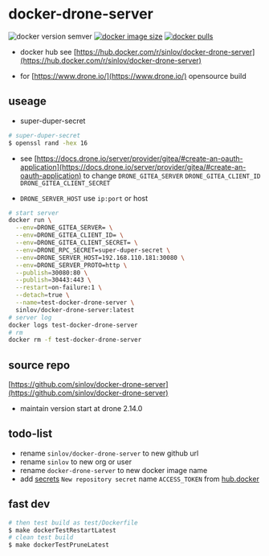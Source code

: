 # docker-drone-server

![docker version semver](https://img.shields.io/docker/v/sinlov/docker-drone-server?sort=semver)
[![docker image size](https://img.shields.io/docker/image-size/sinlov/docker-drone-server)](https://hub.docker.com/r/sinlov/docker-drone-server)
[![docker pulls](https://img.shields.io/docker/pulls/sinlov/docker-drone-server)](https://hub.docker.com/r/sinlov/docker-drone-server/tags?page=1&ordering=last_updated)

- docker hub see [https://hub.docker.com/r/sinlov/docker-drone-server](https://hub.docker.com/r/sinlov/docker-drone-server)

- for [https://www.drone.io/](https://www.drone.io/) opensource build

## useage

- super-duper-secret

```bash
# super-duper-secret
$ openssl rand -hex 16
```

- see [https://docs.drone.io/server/provider/gitea/#create-an-oauth-application](https://docs.drone.io/server/provider/gitea/#create-an-oauth-application) to change `DRONE_GITEA_SERVER` `DRONE_GITEA_CLIENT_ID` `DRONE_GITEA_CLIENT_SECRET`

- `DRONE_SERVER_HOST` use `ip:port` or host

```bash
# start server
docker run \
  --env=DRONE_GITEA_SERVER= \
  --env=DRONE_GITEA_CLIENT_ID= \
  --env=DRONE_GITEA_CLIENT_SECRET= \
  --env=DRONE_RPC_SECRET=super-duper-secret \
  --env=DRONE_SERVER_HOST=192.168.110.181:30080 \
  --env=DRONE_SERVER_PROTO=http \
  --publish=30080:80 \
  --publish=30443:443 \
  --restart=on-failure:1 \
  --detach=true \
  --name=test-docker-drone-server \
  sinlov/docker-drone-server:latest
# server log
docker logs test-docker-drone-server
# rm
docker rm -f test-docker-drone-server
```

## source repo

[https://github.com/sinlov/docker-drone-server](https://github.com/sinlov/docker-drone-server)

- maintain version start at drone 2.14.0

## todo-list

- rename `sinlov/docker-drone-server` to new github url
- rename `sinlov` to new org or user
- rename `docker-drone-server` to new docker image name
- add [secrets](https://github.com/sinlov/docker-drone-server/settings/secrets/actions) `New repository secret` name `ACCESS_TOKEN` from [hub.docker](https://hub.docker.com/settings/security)

## fast dev

```bash
# then test build as test/Dockerfile
$ make dockerTestRestartLatest
# clean test build
$ make dockerTestPruneLatest
```

